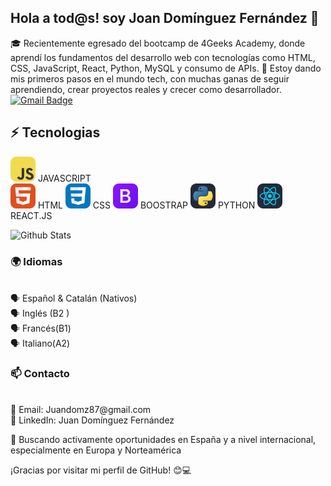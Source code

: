 ## Hola a tod@s! soy Joan Domínguez Fernández 👋
🎓 Recientemente egresado del bootcamp de 4Geeks Academy, donde aprendí los fundamentos del desarrollo web con tecnologías como HTML, CSS, JavaScript, React, Python, MySQL y consumo de APIs.
🚀 Estoy dando mis primeros pasos en el mundo tech, con muchas ganas de seguir aprendiendo, crear proyectos reales y crecer como desarrollador. <br>
[![Gmail Badge](https://img.shields.io/badge/-juandomz87@gmail.com-c14438?style=flat-square&logo=Gmail&logoColor=white&link=mailto:kanna6501@gmail.com)](mailto:kanna6501@gmail.com)


## ⚡ Tecnologias
<img src="https://github.com/tandpfun/skill-icons/raw/main/icons/JavaScript.svg" width="40" height="40" alt="JavaScript Icon" /> JAVASCRIPT  
<img src="https://github.com/tandpfun/skill-icons/raw/main/icons/HTML.svg" alt="HTML" width="40"/> HTML
<img src="https://raw.githubusercontent.com/tandpfun/skill-icons/main/icons/CSS.svg" alt="CSS" width="40" height="40"/> CSS
<img src="https://raw.githubusercontent.com/tandpfun/skill-icons/main/icons/Bootstrap.svg" width="40" height="40" alt="Bootstrap Icon"/> BOOSTRAP
<img src="https://raw.githubusercontent.com/tandpfun/skill-icons/main/icons/Python-Dark.svg" width="40" height="40" alt="Python" /> PYTHON
<img src="https://github.com/tandpfun/skill-icons/raw/main/icons/React-Dark.svg" width="40" height="40" alt="React" /> REACT.JS



![Github Stats](https://github-readme-stats.vercel.app/api?username=juandomz91&count_private=true&show_icons=true&include_all_commits=true)

<h3>🌍 Idiomas</h3> <br>
🗣 Español & Catalán (Nativos) <br>
🗣 Inglés (B2 ) <br>
🗣 Francés(B1) <br>
🗣 Italiano(A2) <br>


<h3>📫 Contacto </h3> <br>
📩 Email: Juandomz87@gmail.com <br>
🔗 LinkedIn: Juan Domínguez Fernández <br>


🚀 Buscando activamente oportunidades en España y a nivel internacional, especialmente en Europa y Norteamérica

¡Gracias por visitar mi perfil de GitHub! 😊💻


<!--
**Juandomz91/Juandomz91** is a ✨ _special_ ✨ repository because its `README.md` (this file) appears on your GitHub profile.

Here are some ideas to get you started:

- 🔭 I’m currently working on ...
- 🌱 I’m currently learning ...
- 👯 I’m looking to collaborate on ...
- 🤔 I’m looking for help with ...
- 💬 Ask me about ...
- 📫 How to reach me: ...
- 😄 Pronouns: ...
- ⚡ Fun fact: ...
-->
